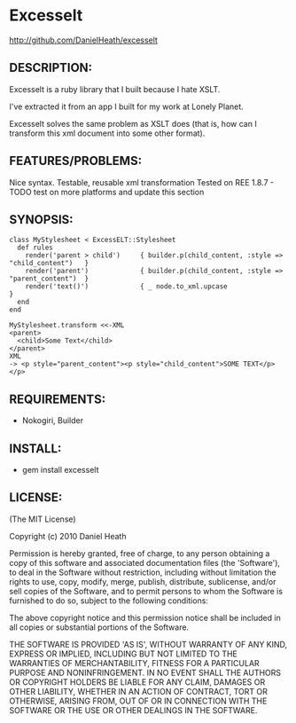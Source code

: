 # Excesselt

http://github.com/DanielHeath/excesselt

## DESCRIPTION:

Excesselt is a ruby library that I built because I hate XSLT.

I've extracted it from an app I built for my work at Lonely Planet.

Excesselt solves the same problem as XSLT does (that is, how can I transform this xml document into some other format).

## FEATURES/PROBLEMS:

Nice syntax.
Testable, reusable xml transformation
Tested on REE 1.8.7 - TODO test on more platforms and update this section

## SYNOPSIS:
    
    class MyStylesheet < ExcessELT::Stylesheet
      def rules
        render('parent > child')     { builder.p(child_content, :style => "child_content")   }
        render('parent')             { builder.p(child_content, :style => "parent_content")  }
        render('text()')             { _ node.to_xml.upcase                                      }
      end
    end
    
    MyStylesheet.transform <<-XML
    <parent>
      <child>Some Text</child>
    </parent>
    XML
    -> <p style="parent_content"><p style="child_content">SOME TEXT</p></p>

## REQUIREMENTS:

* Nokogiri, Builder

## INSTALL:

* gem install excesselt

## LICENSE:

(The MIT License)

Copyright (c) 2010 Daniel Heath

Permission is hereby granted, free of charge, to any person obtaining
a copy of this software and associated documentation files (the
'Software'), to deal in the Software without restriction, including
without limitation the rights to use, copy, modify, merge, publish,
distribute, sublicense, and/or sell copies of the Software, and to
permit persons to whom the Software is furnished to do so, subject to
the following conditions:

The above copyright notice and this permission notice shall be
included in all copies or substantial portions of the Software.

THE SOFTWARE IS PROVIDED 'AS IS', WITHOUT WARRANTY OF ANY KIND,
EXPRESS OR IMPLIED, INCLUDING BUT NOT LIMITED TO THE WARRANTIES OF
MERCHANTABILITY, FITNESS FOR A PARTICULAR PURPOSE AND NONINFRINGEMENT.
IN NO EVENT SHALL THE AUTHORS OR COPYRIGHT HOLDERS BE LIABLE FOR ANY
CLAIM, DAMAGES OR OTHER LIABILITY, WHETHER IN AN ACTION OF CONTRACT,
TORT OR OTHERWISE, ARISING FROM, OUT OF OR IN CONNECTION WITH THE
SOFTWARE OR THE USE OR OTHER DEALINGS IN THE SOFTWARE.